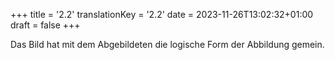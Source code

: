 +++
title = '2.2'
translationKey = '2.2'
date = 2023-11-26T13:02:32+01:00
draft = false
+++

Das Bild hat mit dem Abgebildeten die logische Form der Abbildung gemein.
